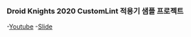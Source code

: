 ### Droid Knights 2020 CustomLint 적용기 샘플 프로젝트
-[Youtube](https://youtu.be/HKT8tkUfRKk)
-[Slide](https://www.slideshare.net/insunghwang397/2020-droid-knights-customlint-238561316)
